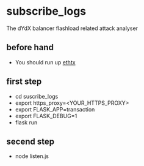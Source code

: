 # subscribe_logs
The dYdX balancer flashload related attack analyser

## before hand
+ You should run up [ethtx](https://github.com/EthTx/ethtx)

## first step
+ cd suscribe_logs
+ export https_proxy=<YOUR_HTTPS_PROXY>
+ export FLASK_APP=transaction
+ export FLASK_DEBUG=1
+ flask run

## secend step
+ node listen.js